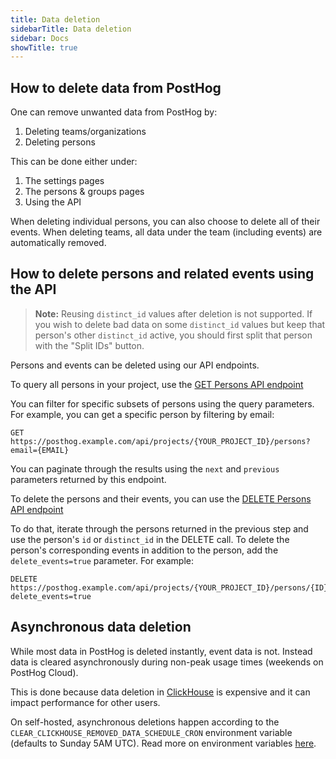 ```yaml
---
title: Data deletion
sidebarTitle: Data deletion
sidebar: Docs
showTitle: true
---
```


## How to delete data from PostHog

One can remove unwanted data from PostHog by:

1. Deleting teams/organizations
2. Deleting persons

This can be done either under:

1. The settings pages
2. The persons & groups pages
3. Using the API

When deleting individual persons, you can also choose to delete all of their events. When deleting teams, all data under the team (including events) are automatically removed.

## How to delete persons and related events using the API

> **Note:** Reusing `distinct_id` values after deletion is not supported. If you wish to delete bad data on some `distinct_id` values but keep that person's other `distinct_id` active, you should first split that person with the "Split IDs" button.

Persons and events can be deleted using our API endpoints. 

To query all persons in your project, use the [GET Persons API endpoint](/docs/api/persons#get-api-projects-project_id-persons)

You can filter for specific subsets of persons using the query parameters. For example, you can get a specific person by filtering by email:

```
GET https://posthog.example.com/api/projects/{YOUR_PROJECT_ID}/persons?email={EMAIL}
```

You can paginate through the results using the `next` and `previous` parameters returned by this endpoint.

To delete the persons and their events, you can use the [DELETE Persons API endpoint](/docs/api/persons#delete-api-projects-project_id-persons-id)

To do that, iterate through the persons returned in the previous step and use the person's `id` or `distinct_id` in the DELETE call. To delete the person's corresponding events in addition to the person, add the `delete_events=true` parameter. For example:

```
DELETE https://posthog.example.com/api/projects/{YOUR_PROJECT_ID}/persons/{ID}?delete_events=true
```

## Asynchronous data deletion

While most data in PostHog is deleted instantly, event data is not. Instead data is cleared asynchronously during non-peak usage times (weekends on PostHog Cloud).

This is done because data deletion in [ClickHouse](/docs/how-posthog-works/clickhouse) is expensive and it can impact performance for other users.

On self-hosted, asynchronous deletions happen according to the `CLEAR_CLICKHOUSE_REMOVED_DATA_SCHEDULE_CRON` environment variable (defaults to Sunday 5AM UTC). Read more on environment variables [here](/docs/self-host/configure/environment-variables).
